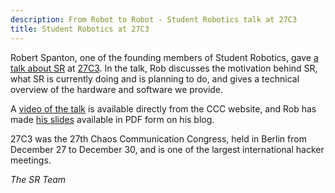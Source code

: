 ```yaml
---
description: From Robot to Robot - Student Robotics talk at 27C3
title: Student Robotics at 27C3
---
```

Robert Spanton, one of the founding members of Student Robotics, gave 
[a talk about SR](http://events.ccc.de/congress/2010/Fahrplan/events/4175.en.html) at 
[27C3](http://events.ccc.de/congress/2010/wiki/Welcome). In the talk, Rob discusses the motivation behind SR, what SR is
 currently doing and is planning to do, and gives a technical overview of the hardware and software we provide.

A [video of the talk](http://media.ccc.de/browse/congress/2010/27c3-4175-en-from_robot_to_robot.html) is available 
directly from the CCC website, and Rob has made [his slides](http://xgoat.com/wp/wp-content/2010/12/robot-to-robot.pdf) 
available in PDF form on his blog.

27C3 was the 27th Chaos Communication Congress, held in Berlin from December 27 to December 30, and is one of the 
largest international hacker meetings.

_The SR Team_
